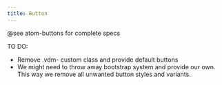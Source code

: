 ```yaml
---
title: Button
---
```


@see atom-buttons for complete specs

TO DO:

* Remove .vdm- custom class and provide default buttons
* We might need to throw away bootstrap system and provide our own. This way we remove all unwanted button styles and variants.
